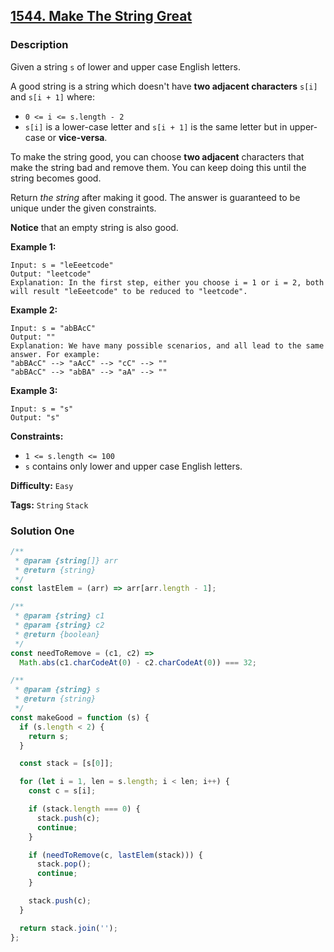 ## [1544. Make The String Great](https://leetcode.com/problems/make-the-string-great/)

### Description

Given a string `s` of lower and upper case English letters.

A good string is a string which doesn't have **two adjacent characters** `s[i]` and `s[i + 1]` where:

- `0 <= i <= s.length - 2`
- `s[i]` is a lower-case letter and `s[i + 1]` is the same letter but in upper-case or **vice-versa**.

To make the string good, you can choose **two adjacent** characters that make the string bad and remove them. You can keep doing this until the string becomes good.

Return _the string_ after making it good. The answer is guaranteed to be unique under the given constraints.

**Notice** that an empty string is also good.

**Example 1:**

```
Input: s = "leEeetcode"
Output: "leetcode"
Explanation: In the first step, either you choose i = 1 or i = 2, both will result "leEeetcode" to be reduced to "leetcode".
```

**Example 2:**

```
Input: s = "abBAcC"
Output: ""
Explanation: We have many possible scenarios, and all lead to the same answer. For example:
"abBAcC" --> "aAcC" --> "cC" --> ""
"abBAcC" --> "abBA" --> "aA" --> ""
```

**Example 3:**

```
Input: s = "s"
Output: "s"
```

**Constraints:**

- `1 <= s.length <= 100`
- `s` contains only lower and upper case English letters.

**Difficulty:** `Easy`

**Tags:** `String` `Stack`

### Solution One

```javascript
/**
 * @param {string[]} arr
 * @return {string}
 */
const lastElem = (arr) => arr[arr.length - 1];

/**
 * @param {string} c1
 * @param {string} c2
 * @return {boolean}
 */
const needToRemove = (c1, c2) =>
  Math.abs(c1.charCodeAt(0) - c2.charCodeAt(0)) === 32;

/**
 * @param {string} s
 * @return {string}
 */
const makeGood = function (s) {
  if (s.length < 2) {
    return s;
  }

  const stack = [s[0]];

  for (let i = 1, len = s.length; i < len; i++) {
    const c = s[i];

    if (stack.length === 0) {
      stack.push(c);
      continue;
    }

    if (needToRemove(c, lastElem(stack))) {
      stack.pop();
      continue;
    }

    stack.push(c);
  }

  return stack.join('');
};
```
